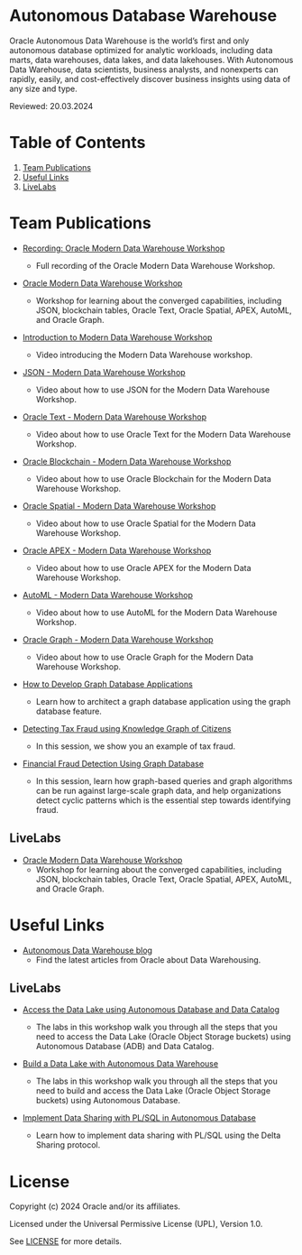 # Autonomous Database Warehouse
 
Oracle Autonomous Data Warehouse is the world’s first and only autonomous database optimized for analytic workloads, including data marts, data warehouses, data lakes, and data lakehouses. With Autonomous Data Warehouse, data scientists, business analysts, and nonexperts can rapidly, easily, and cost-effectively discover business insights using data of any size and type.
 
Reviewed: 20.03.2024

# Table of Contents
 
1. [Team Publications](#team-publications)
2. [Useful Links](#useful-links)
3. [LiveLabs](#livelabs)
 
# Team Publications
 
- [Recording: Oracle Modern Data Warehouse Workshop](https://videohub.oracle.com/media/Autonomous%20Database%20Hands-on%20Lab%3A%20Unique%20Modern%20Data%20Warehouse%20Experience/1_qdk9tpmh?elq_mid=235427&sh=172605182209232215260712090922142223181326162818193534&cmid=WWMK220729P00013C0002)
    - Full recording of the Oracle Modern Data Warehouse Workshop.

- [Oracle Modern Data Warehouse Workshop](https://apexapps.oracle.com/pls/apex/f?p=133:180:109191784471974::::wid:3570)
    - Workshop for learning about the converged capabilities, including JSON, blockchain tables, Oracle Text, Oracle Spatial, APEX, AutoML, and Oracle Graph.

- [Introduction to Modern Data Warehouse Workshop](https://videohub.oracle.com/media/Modern+Data+Warehouse+-+Introduction/1_rlwxs9bo?elqTrackId=1e86f1df32c547ee96716ddf5919b28f&elqaid=136738&elqat=2&source=:ow:lp:cpo::&elqCampaignId=448573)
    - Video introducing the Modern Data Warehouse workshop.

- [JSON - Modern Data Warehouse Workshop](https://videohub.oracle.com/media/Modern+Data+Warehouse+-+Lab+2+JSON/1_yj0cvroe?elqTrackId=ff2d93689c4846e1b2c35736cba398be&elqaid=136738&elqat=2&source=:ow:lp:cpo::&elqCampaignId=448573)
    - Video about how to use JSON for the Modern Data Warehouse Workshop.

- [Oracle Text - Modern Data Warehouse Workshop](https://videohub.oracle.com/media/Modern+Data+Warehouse+-+Lab+3+Oracle+Text/1_h29sm04j?elqTrackId=509949c6e92c4198b523be561538d109&elqaid=136738&elqat=2&source=:ow:lp:cpo::&elqCampaignId=448573)
    - Video about how to use Oracle Text for the Modern Data Warehouse Workshop.

- [Oracle Blockchain - Modern Data Warehouse Workshop](https://go.oracle.com/LP=136737?elqCampaignId=448573)
    - Video about how to use Oracle Blockchain for the Modern Data Warehouse Workshop.
 
- [Oracle Spatial - Modern Data Warehouse Workshop](https://videohub.oracle.com/media/Modern+Data+Warehouse+-+Lab+5+Spatial/1_zxvzq713?elqTrackId=b942173f8b984202a6a301b16a2e9c05&elqaid=136738&elqat=2&source=:ow:lp:cpo::&elqCampaignId=448573)
    - Video about how to use Oracle Spatial for the Modern Data Warehouse Workshop.

- [Oracle APEX - Modern Data Warehouse Workshop](https://videohub.oracle.com/media/Modern+Data+warehouse+-+Lab6+Create+an+insight+application+with+APEX/1_02jas0gq?elqTrackId=e5e8e2fa6ad744f2a87a397ce041a81b&elqaid=136738&elqat=2&source=:ow:lp:cpo::&elqCampaignId=448573)
    - Video about how to use Oracle APEX for the Modern Data Warehouse Workshop.

- [AutoML - Modern Data Warehouse Workshop](https://videohub.oracle.com/media/Modern+Data+Warehouse+-+Lab+7+Predict+customer+churn+with+AutoML/1_pqy1ttbi?elqTrackId=4924c64bcd3e48c98360da54457f19c1&elqaid=136738&elqat=2&source=:ow:lp:cpo::&elqCampaignId=448573)
    - Video about how to use AutoML for the Modern Data Warehouse Workshop.

- [Oracle Graph - Modern Data Warehouse Workshop](https://videohub.oracle.com/media/Modern+Data+Warehouse+-+Lab8+Identify+influencers+using+Graph/1_d0vcvm6o?elqTrackId=91a4b8fa4e4d4f8c8d1048642191649f&elqaid=136738&elqat=2&source=:ow:lp:cpo::&elqCampaignId=448573)
    - Video about how to use Oracle Graph for the Modern Data Warehouse Workshop.

 - [How to Develop Graph Database Applications](https://www.youtube.com/watch?v=FI6C0d5pt7I)
    - Learn how to architect a graph database application using the graph database feature.
 
 - [Detecting Tax Fraud using Knowledge Graph of Citizens](https://youtu.be/c1TOeWKBmrk?si=9X06vw3gv3aj0K9L)
    - In this session, we show you an example of tax fraud.

 - [Financial Fraud Detection Using Graph Database](https://youtu.be/U1xc9kxMOwo?si=eVOiXlMKMTStZULR)
    - In this session, learn how graph-based queries and graph algorithms can be run against large-scale graph data, and help organizations detect cyclic patterns which is the essential step towards identifying fraud.

## LiveLabs

- [Oracle Modern Data Warehouse Workshop](https://apexapps.oracle.com/pls/apex/f?p=133:180:109191784471974::::wid:3570)
    - Workshop for learning about the converged capabilities, including JSON, blockchain tables, Oracle Text, Oracle Spatial, APEX, AutoML, and Oracle Graph.

# Useful Links
 
- [Autonomous Data Warehouse blog](https://blogs.oracle.com/datawarehousing/)
    - Find the latest articles from Oracle about Data Warehousing.
 
## LiveLabs
 
- [Access the Data Lake using Autonomous Database and Data Catalog](https://apexapps.oracle.com/pls/apex/r/dbpm/livelabs/view-workshop?wid=877&clear=RR,180&session=100131668414396)
    - The labs in this workshop walk you through all the steps that you need to access the Data Lake (Oracle Object Storage buckets) using Autonomous Database (ADB) and Data Catalog.

- [Build a Data Lake with Autonomous Data Warehouse](https://apexapps.oracle.com/pls/apex/f?p=133:180:100131668414396::::wid:3689)
    - The labs in this workshop walk you through all the steps that you need to build and access the Data Lake (Oracle Object Storage buckets) using Autonomous Database.

- [Implement Data Sharing with PL/SQL in Autonomous Database](https://apexapps.oracle.com/pls/apex/dbpm/r/livelabs/view-workshop?wid=3747)
    - Learn how to implement data sharing with PL/SQL using the Delta Sharing protocol.
    
# License
 
Copyright (c) 2024 Oracle and/or its affiliates.
 
Licensed under the Universal Permissive License (UPL), Version 1.0.
 
See [LICENSE](https://github.com/oracle-devrel/technology-engineering/blob/main/LICENSE) for more details.
